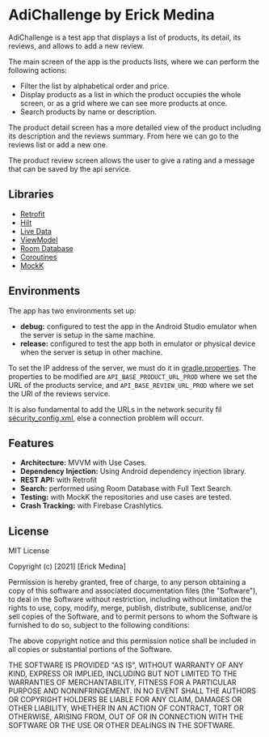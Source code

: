 # AdiChallenge by Erick Medina

AdiChallenge is a test app that displays a list of products, its detail, its reviews, and allows to add a new review.

The main screen of the app is the products lists, where we can perform the following actions:

* Filter the list by alphabetical order and price. 
* Display products as a list in which the product occupies the whole screen, or as a grid where we can see more products at once. 
* Search products by name or description.

The product detail screen has a more detailed view  of the product including its description and the reviews summary. From here we can go to the reviews list or add a new one.

The product review screen allows the user to give a rating and a message that can be saved by the api service.


## Libraries


- [Retrofit](https://square.github.io/retrofit/)
- [Hilt](https://developer.android.com/training/dependency-injection/hilt-android)
- [Live Data](https://developer.android.com/topic/libraries/architecture/livedata)
- [ViewModel](https://developer.android.com/topic/libraries/architecture/viewmodela)
- [Room Database](https://developer.android.com/jetpack/androidx/releases/room)
- [Coroutines](https://developer.android.com/kotlin/coroutines)
- [MockK](https://mockk.io/)

## Environments

The app has two environments set up:
* **debug:** configured to test the app in the Android Studio emulator when the server is setup in the same machine.
* **release:** configured to test the app both in emulator or physical device when the server is setup in other machine.

To set the IP address of the server, we must do it in  [gradle.properties](gradle.properties). The properties to be modified are ```API_BASE_PRODUCT_URL_PROD``` where we set the URL of the products service, and ```API_BASE_REVIEW_URL_PROD``` where we set the URl of the reviews service.

It is also fundamental to add the URLs in the network security fil [security_config.xml](app/src/main/res/xml/network_security_config.xml), else a connection problem will occurr.

## Features

* **Architecture:** MVVM with Use Cases.
* **Dependency Injection:** Using Android dependency injection library.
* **REST API:** with Retrofit
* **Search:** performed using Room Database with Full Text Search.
* **Testing:** with MockK the repositories and use cases are tested.
* **Crash Tracking:** with Firebase Crashlytics.


## License

MIT License

Copyright (c) [2021] [Erick Medina]

Permission is hereby granted, free of charge, to any person obtaining a copy
of this software and associated documentation files (the "Software"), to deal
in the Software without restriction, including without limitation the rights
to use, copy, modify, merge, publish, distribute, sublicense, and/or sell
copies of the Software, and to permit persons to whom the Software is
furnished to do so, subject to the following conditions:

The above copyright notice and this permission notice shall be included in all
copies or substantial portions of the Software.

THE SOFTWARE IS PROVIDED "AS IS", WITHOUT WARRANTY OF ANY KIND, EXPRESS OR
IMPLIED, INCLUDING BUT NOT LIMITED TO THE WARRANTIES OF MERCHANTABILITY,
FITNESS FOR A PARTICULAR PURPOSE AND NONINFRINGEMENT. IN NO EVENT SHALL THE
AUTHORS OR COPYRIGHT HOLDERS BE LIABLE FOR ANY CLAIM, DAMAGES OR OTHER
LIABILITY, WHETHER IN AN ACTION OF CONTRACT, TORT OR OTHERWISE, ARISING FROM,
OUT OF OR IN CONNECTION WITH THE SOFTWARE OR THE USE OR OTHER DEALINGS IN THE
SOFTWARE.